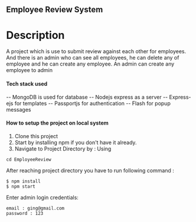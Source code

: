 ## Employee Review System
# Description
A project which is use to submit review against each other for employees. And there is an admin who can see all employees, he can delete any of employee and he can create any employee. An admin can create any employee to admin

#### Tech stack used
-- MongoDB is used for database
-- Nodejs express as a server
-- Express-ejs for templates
-- Passportjs for authentication
-- Flash for popup messages

#### How to setup the project on local system
1. Clone this project
2. Start by installing npm if you don't have it already.
3. Navigate to Project Directory by : Using
```
cd EmployeeReview
```
After reaching project directory you have to run following command :
```
$ npm install
$ npm start
```
Enter admin login credentials:
```
email : ging@gmail.com
password : 123
```
